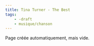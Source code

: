 ```yaml
---
title: Tina Turner - The Best
tags:
    - -draft
    - musique/chanson
---
```


Page créée automatiquement, mais vide.
